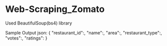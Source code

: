 # Web-Scraping_Zomato

Used BeautifulSoup(bs4) library



Sample Output json:
{ 
"restaurant_id":,
"name":,
"area":,
"restaurant_type":,
"votes":,
"ratings":
}
